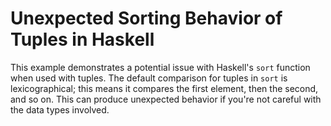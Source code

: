 # Unexpected Sorting Behavior of Tuples in Haskell
This example demonstrates a potential issue with Haskell's `sort` function when used with tuples.  The default comparison for tuples in `sort` is lexicographical; this means it compares the first element, then the second, and so on. This can produce unexpected behavior if you're not careful with the data types involved.